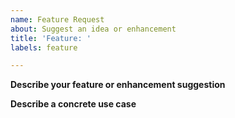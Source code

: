 ```yaml
---
name: Feature Request
about: Suggest an idea or enhancement
title: 'Feature: '
labels: feature

---
```


<!--
1. Make sure your feature hasn't been suggested already.
2. Please don't request multiple unrelated features in a single issue.
-->

**Describe your feature or enhancement suggestion**



**Describe a concrete use case**
